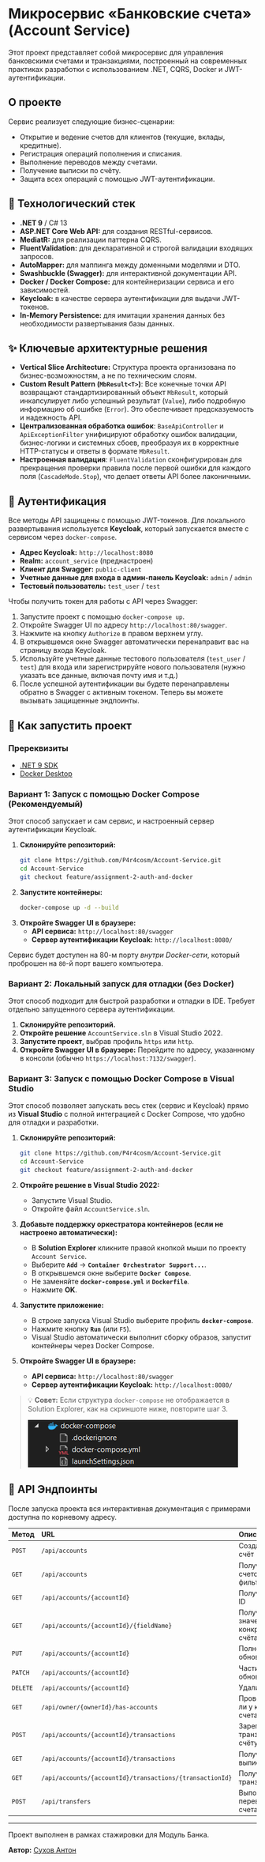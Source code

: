 # Микросервис «Банковские счета» (Account Service)

Этот проект представляет собой микросервис для управления банковскими счетами и транзакциями, построенный на современных практиках разработки с использованием .NET, CQRS, Docker и JWT-аутентификации.

## О проекте

Сервис реализует следующие бизнес-сценарии:
*   Открытие и ведение счетов для клиентов (текущие, вклады, кредитные).
*   Регистрация операций пополнения и списания.
*   Выполнение переводов между счетами.
*   Получение выписки по счёту.
*   Защита всех операций с помощью JWT-аутентификации.

## 🚀 Технологический стек

*   **.NET 9** / C# 13
*   **ASP.NET Core Web API:** для создания RESTful-сервисов.
*   **MediatR:** для реализации паттерна CQRS.
*   **FluentValidation:** для декларативной и строгой валидации входящих запросов.
*   **AutoMapper:** для маппинга между доменными моделями и DTO.
*   **Swashbuckle (Swagger):** для интерактивной документации API.
*   **Docker / Docker Compose:** для контейнеризации сервиса и его зависимостей.
*   **Keycloak:** в качестве сервера аутентификации для выдачи JWT-токенов.
*   **In-Memory Persistence:** для имитации хранения данных без необходимости развертывания базы данных.

## ✨ Ключевые архитектурные решения

*   **Vertical Slice Architecture:** Структура проекта организована по бизнес-возможностям, а не по техническим слоям.
*   **Custom Result Pattern (`MbResult<T>`)**: Все конечные точки API возвращают стандартизированный объект `MbResult`, который инкапсулирует либо успешный результат (`Value`), либо подробную информацию об ошибке (`Error`). Это обеспечивает предсказуемость и надежность API.
*   **Централизованная обработка ошибок**: `BaseApiController` и `ApiExceptionFilter` унифицируют обработку ошибок валидации, бизнес-логики и системных сбоев, преобразуя их в корректные HTTP-статусы и ответы в формате `MbResult`.
*   **Настроенная валидация**: `FluentValidation` сконфигурирован для прекращения проверки правила после первой ошибки для каждого поля (`CascadeMode.Stop`), что делает ответы API более лаконичными.

## 🔐 Аутентификация

Все методы API защищены с помощью JWT-токенов. Для локального развертывания используется **Keycloak**, который запускается вместе с сервисом через `docker-compose`.

*   **Адрес Keycloak:** `http://localhost:8080`
*   **Realm:** `account_service` (преднастроен)
*   **Клиент для Swagger:** `public-client`
*   **Учетные данные для входа в админ-панель Keycloak:** `admin` / `admin`
*   **Тестовый пользователь:** `test_user` / `test`

Чтобы получить токен для работы с API через Swagger:
1.  Запустите проект с помощью `docker-compose up`.
2.  Откройте Swagger UI по адресу `http://localhost:80/swagger`.
3.  Нажмите на кнопку `Authorize` в правом верхнем углу.
4.  В открывшемся окне Swagger автоматически перенаправит вас на страницу входа Keycloak.
5.  Используйте учетные данные тестового пользователя (`test_user` / `test`) для входа или зарегистрируйте нового пользователя (нужно указать все данные, включая почту имя и т.д.)
6.  После успешной аутентификации вы будете перенаправлены обратно в Swagger с активным токеном. Теперь вы можете вызывать защищенные эндпоинты.

## 🏁 Как запустить проект

### Пререквизиты

*   [.NET 9 SDK](https://dotnet.microsoft.com/download/dotnet/9.0)
*   [Docker Desktop](https://www.docker.com/products/docker-desktop/)

### Вариант 1: Запуск с помощью Docker Compose (Рекомендуемый)

Этот способ запускает и сам сервис, и настроенный сервер аутентификации Keycloak.

1.  **Склонируйте репозиторий:**
    ```bash
    git clone https://github.com/P4r4cosm/Account-Service.git
    cd Account-Service
    git checkout feature/assignment-2-auth-and-docker  
    ```
2.  **Запустите контейнеры:**
    ```bash
    docker-compose up -d --build
    ```
3.  **Откройте Swagger UI в браузере:**
    *   **API сервиса:** `http://localhost:80/swagger`
    *   **Сервер аутентификации Keycloak:** `http://localhost:8080/`

Сервис будет доступен на 80-м порту *внутри Docker-сети*, который проброшен на `80`-й порт вашего компьютера.

### Вариант 2: Локальный запуск для отладки (без Docker)

Этот способ подходит для быстрой разработки и отладки в IDE. Требует отдельно запущенного сервера аутентификации.

1.  **Склонируйте репозиторий.**
2.  **Откройте решение** `AccountService.sln` в Visual Studio 2022.
3.  **Запустите проект**, выбрав профиль `https` или `http`.
4.  **Откройте Swagger UI в браузере:**
    Перейдите по адресу, указанному в консоли (обычно `https://localhost:7132/swagger`).


### Вариант 3: Запуск с помощью Docker Compose в Visual Studio

Этот способ позволяет запускать весь стек (сервис и Keycloak) прямо из **Visual Studio** с полной интеграцией с Docker Compose, что удобно для отладки и разработки.

1.  **Склонируйте репозиторий:**
    ```bash
    git clone https://github.com/P4r4cosm/Account-Service.git
    cd Account-Service
    git checkout feature/assignment-2-auth-and-docker  
    ```

2.  **Откройте решение в Visual Studio 2022:**
    *   Запустите Visual Studio.
    *   Откройте файл `AccountService.sln`.

3.  **Добавьте поддержку оркестратора контейнеров (если не настроено автоматически):**
    *   В **Solution Explorer** кликните правой кнопкой мыши по проекту `Account Service`.
    *   Выберите **`Add`** → **`Container Orchestrator Support...`**.
    *   В открывшемся окне выберите **`Docker Compose`**.
    *   Не заменяйте **`docker-compose.yml`** и **`Dockerfile`**.
    *   Нажмите **OK**.

4.  **Запустите приложение:**
    *   В строке запуска Visual Studio выберите профиль **`docker-compose`**.
    *   Нажмите кнопку **`Run`** (или `F5`).
    *   Visual Studio автоматически выполнит сборку образов, запустит контейнеры через Docker Compose.

5.  **Откройте Swagger UI в браузере:**
    *   **API сервиса:** `http://localhost:80/swagger`
    *   **Сервер аутентификации Keycloak:** `http://localhost:8080/`

> 💡 **Совет:** Если структура `docker-compose` не отображается в Solution Explorer, как на скриншоте ниже, повторите шаг 3.
>
> ![Скриншот](image.png)


## 📁 API Эндпоинты

После запуска проекта вся интерактивная документация с примерами доступна по корневому адресу.

| Метод  | URL                                                      | Описание                                 |
| :----- |:---------------------------------------------------------|:-----------------------------------------|
| `POST` | `/api/accounts`                                          | Создать новый счёт                       |
| `GET`  | `/api/accounts`                                          | Получить список счетов (с фильтрацией)   |
| `GET`  | `/api/accounts/{accountId}`                              | Получить счёт по ID                      |
| `GET`  | `/api/accounts/{accountId}/{fieldName}`                  | Получить значение конкретного поля счёта |
| `PUT`  | `/api/accounts/{accountId}`                              | Полностью обновить счёт                  |
| `PATCH`| `/api/accounts/{accountId}`                              | Частично обновить счёт                   |
| `DELETE`| `/api/accounts/{accountId}`                              | Удалить счёт                             |
| `GET`  | `/api/owner/{ownerId}/has-accounts`                      | Проверить, есть ли у клиента счета       |
| `POST` | `/api/accounts/{accountId}/transactions`                 | Зарегистрировать транзакцию по счёту     |
| `GET`  | `/api/accounts/{accountId}/transactions`                 | Получить выписку по счёту                |
| `GET`  | `/api/accounts/{accountId}/transactions/{transactionId}` | Получить транзакцию по ID                |
| `POST` | `/api/transfers`                                         | Выполнить перевод между счетами          |

---

Проект выполнен в рамках стажировки для Модуль Банка.

**Автор:** [Сухов Антон](https://github.com/P4r4cosm)
